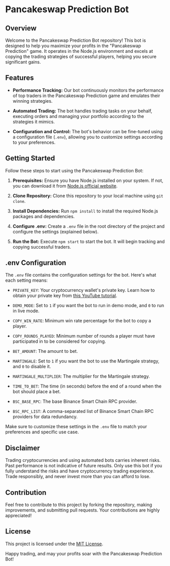# Pancakeswap Prediction Bot

## Overview

Welcome to the Pancakeswap Prediction Bot repository! This bot is designed to help you maximize your profits in the "Pancakeswap Prediction" game. It operates in the Node.js environment and excels at copying the trading strategies of successful players, helping you secure significant gains.

## Features

- **Performance Tracking:** Our bot continuously monitors the performance of top traders in the Pancakeswap Prediction game and emulates their winning strategies.

- **Automated Trading:** The bot handles trading tasks on your behalf, executing orders and managing your portfolio according to the strategies it mimics.

- **Configuration and Control:** The bot's behavior can be fine-tuned using a configuration file (`.env`), allowing you to customize settings according to your preferences.

## Getting Started

Follow these steps to start using the Pancakeswap Prediction Bot:

1. **Prerequisites:** Ensure you have Node.js installed on your system. If not, you can download it from [Node.js official website](https://nodejs.org/).

2. **Clone Repository:** Clone this repository to your local machine using `git clone`.

3. **Install Dependencies:** Run `npm install` to install the required Node.js packages and dependencies.

4. **Configure .env:** Create a `.env` file in the root directory of the project and configure the settings (explained below).

5. **Run the Bot:** Execute `npm start` to start the bot. It will begin tracking and copying successful traders.

## .env Configuration

The `.env` file contains the configuration settings for the bot. Here's what each setting means:

- `PRIVATE_KEY`: Your cryptocurrency wallet's private key. Learn how to obtain your private key from [this YouTube tutorial](https://www.youtube.com/watch?v=AM2iob1pNiU).

- `DEMO_MODE`: Set to `1` if you want the bot to run in demo mode, and `0` to run in live mode.

- `COPY_WIN_RATE`: Minimum win rate percentage for the bot to copy a player.

- `COPY_ROUNDS_PLAYED`: Minimum number of rounds a player must have participated in to be considered for copying.

- `BET_AMOUNT`: The amount to bet.

- `MARTINGALE`: Set to `1` if you want the bot to use the Martingale strategy, and `0` to disable it.

- `MARTINGALE_MULTIPLIER`: The multiplier for the Martingale strategy.

- `TIME_TO_BET`: The time (in seconds) before the end of a round when the bot should place a bet.

- `BSC_BASE_RPC`: The base Binance Smart Chain RPC provider.

- `BSC_RPC_LIST`: A comma-separated list of Binance Smart Chain RPC providers for data redundancy.

Make sure to customize these settings in the `.env` file to match your preferences and specific use case.

## Disclaimer

Trading cryptocurrencies and using automated bots carries inherent risks. Past performance is not indicative of future results. Only use this bot if you fully understand the risks and have cryptocurrency trading experience. Trade responsibly, and never invest more than you can afford to lose.

## Contribution

Feel free to contribute to this project by forking the repository, making improvements, and submitting pull requests. Your contributions are highly appreciated!

## License

This project is licensed under the [MIT License](LICENSE.md).

Happy trading, and may your profits soar with the Pancakeswap Prediction Bot!